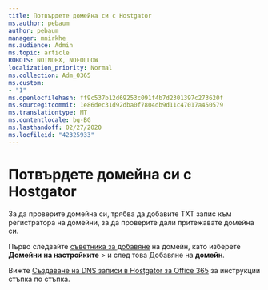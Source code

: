 ```yaml
---
title: Потвърдете домейна си с Hostgator
ms.author: pebaum
author: pebaum
manager: mnirkhe
ms.audience: Admin
ms.topic: article
ROBOTS: NOINDEX, NOFOLLOW
localization_priority: Normal
ms.collection: Adm_O365
ms.custom:
- "1"
ms.openlocfilehash: ff9c537b12d69253c091f4b7d2301397c273620f
ms.sourcegitcommit: 1e86dec31d92dba0f7804db9d11c47017a450579
ms.translationtype: MT
ms.contentlocale: bg-BG
ms.lasthandoff: 02/27/2020
ms.locfileid: "42325933"
---
```

# <a name="verify-your-domain-with-hostgator"></a>Потвърдете домейна си с Hostgator

За да проверите домейна си, трябва да добавите TXT запис към регистратора на домейни, за да проверите дали притежавате домейна си. 

Първо следвайте [съветника за добавяне](https://portal.office.com/adminportal/home#/Domains) на домейн, като изберете **Домейни** **на настройките** \> и след това Добавяне на **домейн**.
  
Вижте [Създаване на DNS записи в Hostgator за Office 365](https://docs.microsoft.com/microsoft-365/admin/dns/create-dns-records-at-hostgator) за инструкции стъпка по стъпка.